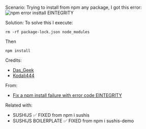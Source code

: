 Scenario: Trying to install from npm any package, I got this error:
![npm error insttall EINTEGRITY](https://user-images.githubusercontent.com/5947268/186204815-256978f2-eb8a-4fbc-a768-0891f0775534.png)

Solution: To solve this I execute:
    
    rm -rf package-lock.json node_modules

Then

    npm install

Credits: 
- [Das_Geek](https://stackoverflow.com/users/11384392/das-geek)
- [Kodali444](https://stackoverflow.com/users/5168242/kodali444)

From:
- [Fix a npm install failure with error code EINTEGRITY](https://stackoverflow.com/questions/49092723/fix-a-npm-install-failure-with-error-code-eintegrity)

Related with:
- SUSHIJS ✅ FIXED from npm i sushis
- SUSHIJS BOILERPLATE ✅ FIXED from npm i sushis-demo
